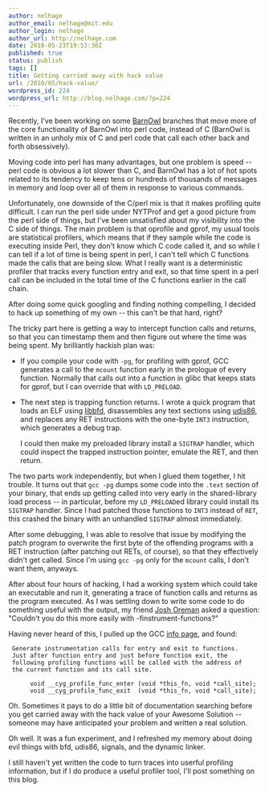 ```yaml
---
author: nelhage
author_email: nelhage@mit.edu
author_login: nelhage
author_url: http://nelhage.com
date: 2010-05-23T19:53:30Z
published: true
status: publish
tags: []
title: Getting carried away with hack value
url: /2010/05/hack-value/
wordpress_id: 224
wordpress_url: http://blog.nelhage.com/?p=224
---
```


Recently, I've been working on some <a
href="http://barnowl.mit.edu/">BarnOwl</a> branches that move more of
the core functionality of BarnOwl into perl code, instead of C
(BarnOwl is written in an unholy mix of C and perl code that call each
other back and forth obsessively).

Moving code into perl has many advantages, but one problem is speed --
perl code is obvious a lot slower than C, and BarnOwl has a lot of hot
spots related to its tendency to keep tens or hundreds of thousands of
messages in memory and loop over all of them in response to various
commands.

Unfortunately, one downside of the C/perl mix is that it makes
profiling quite difficult. I can run the perl side under NYTProf and
get a good picture from the perl side of things, but I've been
unsatisfied about my visibility into the C side of things. The main
problem is that oprofile and gprof, my usual tools are statistical
profilers, which means that if they sample while the code is executing
inside Perl, they don't know which C code called it, and so while I
can tell if a lot of time is being spent in perl, I can't tell which C
functions made the calls that are being slow. What I really want is a
deterministic profiler that tracks every function entry and exit, so
that time spent in a perl call can be included in the total time of
the C functions earlier in the call chain.

After doing some quick googling and finding nothing compelling, I
decided to hack up something of my own -- this can't be that hard,
right?

The tricky part here is getting a way to intercept function calls and
returns, so that you can timestamp them and then figure out where the
time was being spent. My brilliantly hackish plan was:

 * If you compile your code with `-pg`, for profiling with gprof, GCC
   generates a call to the `mcount` function early in the prologue of
   every function. Normally that calls out into a function in glibc
   that keeps stats for gprof, but I can override that with
   `LD_PRELOAD`.
 * The next step is trapping function returns. I wrote a quick program
   that loads an ELF using [libbfd][1], disassembles any text sections
   using [udis86][2], and replaces any RET instructions with the
   one-byte `INT3` instruction, which generates a debug trap.
 
   I could then make my preloaded library install a `SIGTRAP` handler,
   which could inspect the trapped instruction pointer, emulate the
   RET, and then return.

The two parts work independently, but when I glued them together, I
hit trouble. It turns out that `gcc -pg` dumps some code into the
`.text` section of your binary, that ends up getting called into very
early in the shared-library load process -- in particular, before my
`LD_PRELOAD`ed library could install its `SIGTRAP` handler. Since I
had patched those functions to `INT3` instead of `RET`, this crashed
the binary with an unhandled `SIGTRAP` almost immediately.

After some debugging, I was able to resolve that issue by modifying
the patch program to overwrite the first byte of the offending
programs with a RET instruction (after patching out RETs, of course),
so that they effectively didn't get called. Since I'm using `gcc -pg`
only for the `mcount` calls, I don't want them, anyways.

After about four hours of hacking, I had a working system which could
take an executable and run it, generating a trace of function calls
and returns as the program executed. As I was settling down to write
some code to do something useful with the output, my friend [Josh
Oreman][josh] asked a question: "Couldn't you do this more easily with
-finstrument-functions?"

Having never heard of this, I pulled up the GCC [info page][gcc], and
found:

     Generate instrumentation calls for entry and exit to functions.
     Just after function entry and just before function exit, the
     following profiling functions will be called with the address of
     the current function and its call site.

          void __cyg_profile_func_enter (void *this_fn, void *call_site);
          void __cyg_profile_func_exit  (void *this_fn, void *call_site);

Oh. Sometimes it pays to do a little bit of documentation searching
before you get carried away with the hack value of your Awesome
Solution -- someone may have anticipated your problem and written a
real solution.

Oh well. It was a fun experiment, and I refreshed my memory about doing evil things with bfd, udis86, signals, and the dynamic linker.

I still haven't yet written the code to turn traces into userful profiling
information, but if I do produce a useful profiler tool, I'll post something on this blog.


[1]: http://en.wikipedia.org/wiki/Binary_File_Descriptor_library
[2]: http://udis86.sourceforge.net/
[josh]: http://oremanj.scripts.mit.edu/blog/
[gcc]: http://gcc.gnu.org/onlinedocs/gcc-4.3.2/gcc/Code-Gen-Options.html
